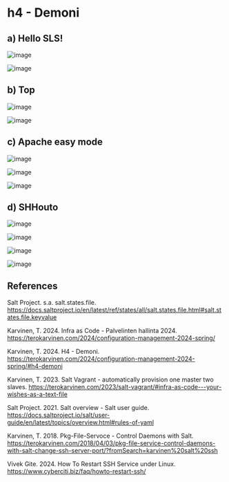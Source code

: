 # h4 - Demoni

## a) Hello SLS!

![image](https://github.com/kervinennoora/configuration-management-systems/assets/165003747/17352a8c-a571-494c-bce4-cc8cb87c3b7b)

![image](https://github.com/kervinennoora/configuration-management-systems/assets/165003747/cfb722f1-6797-4ab4-8bc8-440cfe5d676a)

## b) Top

![image](https://github.com/kervinennoora/configuration-management-systems/assets/165003747/aa6f6826-cbe2-4bc0-aa76-f01ebb2345d2)


![image](https://github.com/kervinennoora/configuration-management-systems/assets/165003747/4799c183-00e7-4a76-a7f5-67b31b62d54b)

## c) Apache easy mode

![image](https://github.com/kervinennoora/configuration-management-systems/assets/165003747/3d80e379-5ffd-4c14-8c8d-feaddf6a1c49)

![image](https://github.com/kervinennoora/configuration-management-systems/assets/165003747/e28f3419-d680-47cd-a54f-dffdd91e3198)

![image](https://github.com/kervinennoora/configuration-management-systems/assets/165003747/1e292b5d-ac50-429e-be6e-fbc9be6b6497)

## d) SHHouto

![image](https://github.com/kervinennoora/configuration-management-systems/assets/165003747/c833b61a-7d16-41b3-a9e0-1fd1b7eb0c3f)

![image](https://github.com/kervinennoora/configuration-management-systems/assets/165003747/76d03cb2-e67e-401c-9780-6005160296b4)

![image](https://github.com/kervinennoora/configuration-management-systems/assets/165003747/5cb4dacc-6d7a-4ac8-97ba-a16135c06f26)

![image](https://github.com/kervinennoora/configuration-management-systems/assets/165003747/365ed175-34dd-47a3-bc03-7de2fda120af)


## References

 Salt Project. s.a. salt.states.file. https://docs.saltproject.io/en/latest/ref/states/all/salt.states.file.html#salt.states.file.keyvalue
 
 Karvinen, T. 2024. Infra as Code - Palvelinten hallinta 2024. https://terokarvinen.com/2024/configuration-management-2024-spring/

 Karvinen, T. 2024. H4 - Demoni. https://terokarvinen.com/2024/configuration-management-2024-spring/#h4-demoni

 Karvinen, T. 2023. Salt Vagrant - automatically provision one master two slaves. https://terokarvinen.com/2023/salt-vagrant/#infra-as-code---your-wishes-as-a-text-file

 Salt Project. 2021. Salt overview - Salt user guide. https://docs.saltproject.io/salt/user-guide/en/latest/topics/overview.html#rules-of-yaml

 Karvinen, T. 2018. Pkg-File-Servoce - Control Daemons with Salt. https://terokarvinen.com/2018/04/03/pkg-file-service-control-daemons-with-salt-change-ssh-server-port/?fromSearch=karvinen%20salt%20ssh

 Vivek Gite. 2024. How To Restart SSH Service under Linux. https://www.cyberciti.biz/faq/howto-restart-ssh/

 
